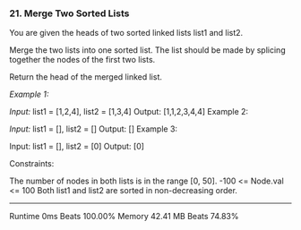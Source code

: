 ### 21. Merge Two Sorted Lists

You are given the heads of two sorted linked lists list1 and list2.

Merge the two lists into one sorted list. The list should be made by splicing together the nodes of the first two lists.

Return the head of the merged linked list.



*Example 1:*


*Input:* list1 = [1,2,4], list2 = [1,3,4]
Output: [1,1,2,3,4,4]
Example 2:

*Input:* list1 = [], list2 = []
Output: []
Example 3:

Input: list1 = [], list2 = [0]
Output: [0]


Constraints:

The number of nodes in both lists is in the range [0, 50].
-100 <= Node.val <= 100
Both list1 and list2 are sorted in non-decreasing order.


----



Runtime 0ms Beats 100.00%
Memory
42.41
MB
Beats
74.83%
